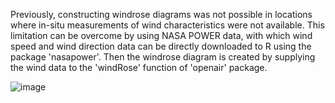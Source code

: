 Previously, constructing windrose diagrams was not possible in locations where in-situ measurements of wind characteristics were not available. This limitation can be overcome by 
using NASA POWER data, with which wind speed and wind direction data can be directly downloaded to R using the package 'nasapower'. Then the windrose diagram is created by supplying the wind data 
to the 'windRose' function of 'openair' package.

![image](https://github.com/madpk/Windrose-in-R-for-any-location/assets/89763299/8e303144-b63b-4e38-8fe1-37f80ea9cbbf)
